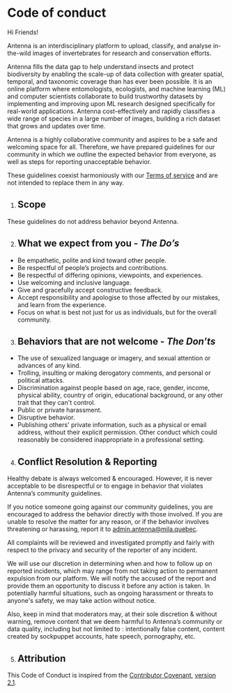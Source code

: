 # **Code of conduct**

Hi Friends!

Antenna is an interdisciplinary platform to upload, classify, and analyse in-the-wild images of invertebrates for research and conservation efforts.

Antenna fills the data gap to help understand insects and protect biodiversity by enabling the scale-up of data collection with greater spatial, temporal, and taxonomic coverage than has ever been possible. It is an online platform where entomologists, ecologists, and machine learning (ML) and computer scientists collaborate to build trustworthy datasets by implementing and improving upon ML research designed specifically for real-world applications. Antenna cost-effectively and rapidly classifies a wide range of species in a large number of images, building a rich dataset that grows and updates over time.

Antenna is a highly collaborative community and aspires to be a safe and welcoming space for all. Therefore, we have prepared guidelines for our community in which we outline the expected behavior from everyone, as well as steps for reporting unacceptable behavior.

These guidelines coexist harmoniously with our [Terms of service](/terms-of-service) and are not intended to replace them in any way.

1. ## **Scope**

These guidelines do not address behavior beyond Antenna.

2. ## **What we expect from you - _The Do’s_**

- Be empathetic, polite and kind toward other people.
- Be respectful of people’s projects and contributions.
- Be respectful of differing opinions, viewpoints, and experiences.
- Use welcoming and inclusive language.
- Give and gracefully accept constructive feedback.
- Accept responsibility and apologise to those affected by our mistakes, and learn from the experience.
- Focus on what is best not just for us as individuals, but for the overall community.

3. ## **Behaviors that are not welcome - _The Don’ts_**

- The use of sexualized language or imagery, and sexual attention or advances of any kind.
- Trolling, insulting or making derogatory comments, and personal or political attacks.
- Discrimination against people based on age, race, gender, income, physical ability, country of origin, educational background, or any other trait that they can't control.
- Public or private harassment.
- Disruptive behavior.
- Publishing others' private information, such as a physical or email address, without their explicit permission.
  Other conduct which could reasonably be considered inappropriate in a professional setting.

4. ## **Conflict Resolution & Reporting**

Healthy debate is always welcomed & encouraged. However, it is never acceptable to be disrespectful or to engage in behavior that violates Antenna’s community guidelines.

If you notice someone going against our community guidelines, you are encouraged to address the behavior directly with those involved. If you are unable to resolve the matter for any reason, or if the behavior involves threatening or harassing, report it to admin.antenna@mila.quebec.

All complaints will be reviewed and investigated promptly and fairly with respect to the privacy and security of the reporter of any incident.

We will use our discretion in determining when and how to follow up on reported incidents, which may range from not taking action to permanent expulsion from our platform. We will notify the accused of the report and provide them an opportunity to discuss it before any action is taken. In potentially harmful situations, such as ongoing harassment or threats to anyone's safety, we may take action without notice.

Also, keep in mind that moderators may, at their sole discretion & without warning, remove content that we deem harmful to Antenna’s community or data quality, including but not limited to : intentionally false content, content created by sockpuppet accounts, hate speech, pornography, etc.

5. ## **Attribution**

This Code of Conduct is inspired from the [Contributor Covenant](https://www.contributor-covenant.org/), [version 2.1](https://www.contributor-covenant.org/version/2/1/code_of_conduct.html).
